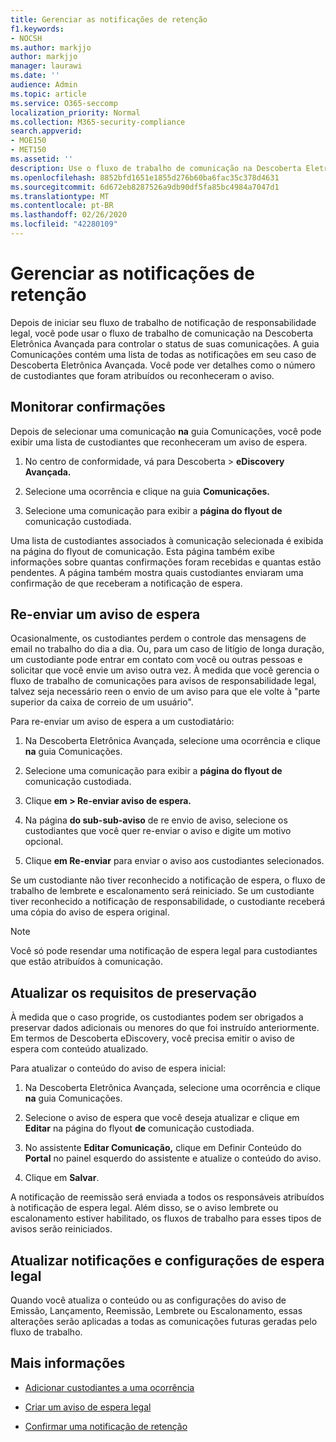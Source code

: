 ```yaml
---
title: Gerenciar as notificações de retenção
f1.keywords:
- NOCSH
ms.author: markjjo
author: markjjo
manager: laurawi
ms.date: ''
audience: Admin
ms.topic: article
ms.service: O365-seccomp
localization_priority: Normal
ms.collection: M365-security-compliance
search.appverid:
- MOE150
- MET150
ms.assetid: ''
description: Use o fluxo de trabalho de comunicação na Descoberta Eletrônica Avançada para controlar o status de suas notificações de responsabilidade legal e, se necessário, atualizá-las e reenvia-las.
ms.openlocfilehash: 8852bfd1651e1855d276b60ba6fac35c378d4631
ms.sourcegitcommit: 6d672eb8287526a9db90df5fa85bc4984a7047d1
ms.translationtype: MT
ms.contentlocale: pt-BR
ms.lasthandoff: 02/26/2020
ms.locfileid: "42280109"
---
```

# <a name="manage-hold-notifications"></a>Gerenciar as notificações de retenção

Depois de iniciar seu fluxo de trabalho de notificação de responsabilidade legal, você pode usar o fluxo de trabalho de comunicação na Descoberta Eletrônica Avançada para controlar o status de suas comunicações. A guia Comunicações contém uma lista de todas as notificações em seu caso de Descoberta Eletrônica Avançada. Você pode ver detalhes como o número de custodiantes que foram atribuídos ou reconheceram o aviso.

## <a name="monitor-acknowledgments"></a>Monitorar confirmações

Depois de selecionar uma comunicação **na** guia Comunicações, você pode exibir uma lista de custodiantes que reconheceram um aviso de espera. 

1. No centro de conformidade, vá para Descoberta > **eDiscovery Avançada.**

2. Selecione uma ocorrência e clique na guia **Comunicações.**

3. Selecione uma comunicação para exibir a **página do flyout de** comunicação custodiada.

Uma lista de custodiantes associados à comunicação selecionada é exibida na página do flyout de comunicação. Esta página também exibe informações sobre quantas confirmações foram recebidas e quantas estão pendentes. A página também mostra quais custodiantes enviaram uma confirmação de que receberam a notificação de espera.

## <a name="re-send-a-hold-notice"></a>Re-enviar um aviso de espera

Ocasionalmente, os custodiantes perdem o controle das mensagens de email no trabalho do dia a dia. Ou, para um caso de litígio de longa duração, um custodiante pode entrar em contato com você ou outras pessoas e solicitar que você envie um aviso outra vez. À medida que você gerencia o fluxo de trabalho de comunicações para avisos de responsabilidade legal, talvez seja necessário reen o envio de um aviso para que ele volte à "parte superior da caixa de correio de um usuário".

Para re-enviar um aviso de espera a um custodiatário:

1. Na Descoberta Eletrônica Avançada, selecione uma ocorrência e clique **na** guia Comunicações.

2. Selecione uma comunicação para exibir a **página do flyout de** comunicação custodiada.

3. Clique **em > Re-enviar aviso de espera.**

4. Na página **do sub-sub-aviso** de re envio de aviso, selecione os custodiantes que você quer re-enviar o aviso e digite um motivo opcional.

5. Clique **em Re-enviar** para enviar o aviso aos custodiantes selecionados.

Se um custodiante não tiver reconhecido a notificação de espera, o fluxo de trabalho de lembrete e escalonamento será reiniciado. Se um custodiante tiver reconhecido a notificação de responsabilidade, o custodiante receberá uma cópia do aviso de espera original.

> [!NOTE]
> Você só pode resendar uma notificação de espera legal para custodiantes que estão atribuídos à comunicação. 

## <a name="update-preservation-requirements"></a>Atualizar os requisitos de preservação
  
À medida que o caso progride, os custodiantes podem ser obrigados a preservar dados adicionais ou menores do que foi instruído anteriormente. Em termos de Descoberta eDiscovery, você precisa emitir o aviso de espera com conteúdo atualizado.

Para atualizar o conteúdo do aviso de espera inicial:

1. Na Descoberta Eletrônica Avançada, selecione uma ocorrência e clique **na** guia Comunicações.

2. Selecione o aviso de espera que você deseja atualizar e clique em **Editar** na página do flyout **de** comunicação custodiada.

3. No assistente **Editar Comunicação,** clique em Definir Conteúdo do **Portal** no painel esquerdo do assistente e atualize o conteúdo do aviso.

4. Clique em **Salvar**.

A notificação de reemissão será enviada a todos os responsáveis atribuídos à notificação de espera legal. Além disso, se o aviso lembrete ou escalonamento estiver habilitado, os fluxos de trabalho para esses tipos de avisos serão reiniciados.

## <a name="update-legal-hold-notifications-and-settings"></a>Atualizar notificações e configurações de espera legal

Quando você atualiza o conteúdo ou as configurações do aviso de Emissão, Lançamento, Reemissão, Lembrete ou Escalonamento, essas alterações serão aplicadas a todas as comunicações futuras geradas pelo fluxo de trabalho.

## <a name="more-information"></a>Mais informações

- [Adicionar custodiantes a uma ocorrência](add-custodians-to-case.md)

- [Criar um aviso de espera legal](create-hold-notification.md)

- [Confirmar uma notificação de retenção](acknowledge-hold-notification.md)
